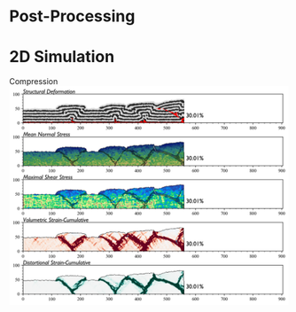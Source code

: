 # Post-Processing
# 2D Simulation

Compression
![Image text](https://github.com/jerryweihuajing/Post-Processing/blob/master/Show/integral%20analysis%20(standard).png)
